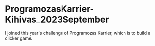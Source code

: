 # ProgramozasKarrier-Kihivas_2023September

I joined this year's challenge of Programozás Karrier, which is to build a clicker game.


<img scr="preview.png">